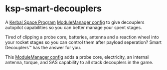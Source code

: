 # ksp-smart-decouplers
A [Kerbal Space Program](https://kerbalspaceprogram.com) [ModuleManager config](https://github.com/sarbian/ModuleManager) to give decouplers autopilot capabilities so you can better manage your spent stages.

Tired of clipping a probe core, batteries, antenna and a reaction wheel into your rocket stages so you can control them after payload seperation? Smart Decouplers™ has the answer for you.

This [ModuleManager config](https://github.com/sarbian/ModuleManager) adds a probe core, electricity, an internal antenna, torque, and SAS capability to all stack decouplers in the game.
